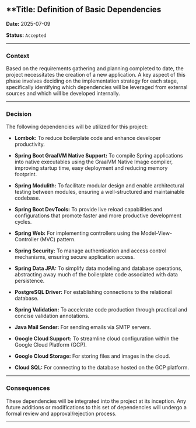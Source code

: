 ## **Title: Definition of Basic Dependencies

**Date:** 2025-07-09

**Status:** `Accepted`

---

### **Context**

Based on the requirements gathering and planning completed to date, the project necessitates the creation of a new application. A key aspect of this phase involves deciding on the implementation strategy for each stage, specifically identifying which dependencies will be leveraged from external sources and which will be developed internally.

---

### **Decision**

The following dependencies will be utilized for this project:

- **Lombok:** To reduce boilerplate code and enhance developer productivity.
    
- **Spring Boot GraalVM Native Support:** To compile Spring applications into native executables using the GraalVM Native Image compiler, improving startup time, easy deployment and reducing memory footprint.
    
- **Spring Modulith:** To facilitate modular design and enable architectural testing between modules, ensuring a well-structured and maintainable codebase.
    
- **Spring Boot DevTools:** To provide live reload capabilities and configurations that promote faster and more productive development cycles.
    
- **Spring Web:** For implementing controllers using the Model-View-Controller (MVC) pattern.
    
- **Spring Security:** To manage authentication and access control mechanisms, ensuring secure application access.
    
- **Spring Data JPA:** To simplify data modeling and database operations, abstracting away much of the boilerplate code associated with data persistence.
    
- **PostgreSQL Driver:** For establishing connections to the relational database.
    
- **Spring Validation:** To accelerate code production through practical and concise validation annotations.
    
- **Java Mail Sender:** For sending emails via SMTP servers.
    
- **Google Cloud Support:** To streamline cloud configuration within the Google Cloud Platform (GCP).
    
- **Google Cloud Storage:** For storing files and images in the cloud.
    
- **Cloud SQL:** For connecting to the database hosted on the GCP platform.
    

---

### **Consequences**

These dependencies will be integrated into the project at its inception. Any future additions or modifications to this set of dependencies will undergo a formal review and approval/rejection process.

---